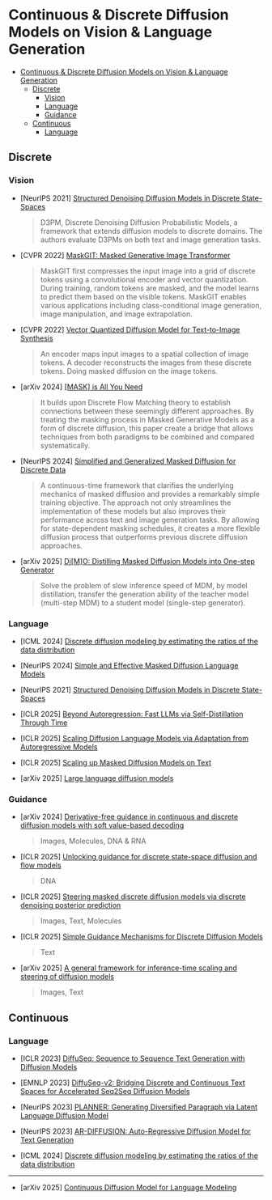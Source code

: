 # Continuous & Discrete Diffusion Models on Vision & Language Generation  

- [Continuous \& Discrete Diffusion Models on Vision \& Language Generation](#continuous--discrete-diffusion-models-on-vision--language-generation)
  - [Discrete](#discrete)
    - [Vision](#vision)
    - [Language](#language)
    - [Guidance](#guidance)
  - [Continuous](#continuous)
    - [Language](#language-1)

## Discrete

### Vision

- [NeurIPS 2021] [Structured Denoising Diffusion Models in Discrete State-Spaces](https://arxiv.org/pdf/2107.03006) 
  > D3PM, Discrete Denoising Diffusion Probabilistic Models, a framework that extends diffusion models to discrete domains. The authors evaluate D3PMs on both text and image generation tasks.

- [CVPR 2022] [MaskGIT: Masked Generative Image Transformer](https://arxiv.org/pdf/2202.04200)
  > MaskGIT first compresses the input image into a grid of discrete tokens using a convolutional encoder and vector quantization. During training, random tokens are masked, and the model learns to predict them based on the visible tokens. MaskGIT enables various applications including class-conditional image generation, image manipulation, and image extrapolation.

- [CVPR 2022] [Vector Quantized Diffusion Model for Text-to-Image Synthesis](https://arxiv.org/pdf/2111.14822)
  > An encoder maps input images to a spatial collection of image tokens. A decoder reconstructs the images from these discrete tokens. Doing masked diffusion on the image tokens.

- [arXiv 2024] [[MASK] is All You Need](https://arxiv.org/pdf/2412.06787)
  > It builds upon Discrete Flow Matching theory to establish connections between these seemingly different approaches. By treating the masking process in Masked Generative Models as a form of discrete diffusion, this paper create a bridge that allows techniques from both paradigms to be combined and compared systematically.

- [NeurIPS 2024] [Simplified and Generalized Masked Diffusion for Discrete Data](https://arxiv.org/pdf/2406.04329)
  > A continuous-time framework that clarifies the underlying mechanics of masked diffusion and provides a remarkably simple training objective. The approach not only streamlines the implementation of these models but also improves their performance across text and image generation tasks. By allowing for state-dependent masking schedules, it creates a more flexible diffusion process that outperforms previous discrete diffusion approaches.

- [arXiv 2025] [Di[M]O: Distilling Masked Diffusion Models into One-step Generator](https://arxiv.org/pdf/2503.15457)
  > Solve the problem of slow inference speed of MDM, by model distillation, transfer the generation ability of the teacher model (multi-step MDM) to a student model (single-step generator).

### Language

- [ICML 2024] [Discrete diffusion modeling by estimating the ratios of the data distribution](https://arxiv.org/pdf/2310.16834)

- [NeurIPS 2024] [Simple and Effective Masked Diffusion Language Models](https://arxiv.org/pdf/2406.07524)

- [NeurIPS 2021] [Structured Denoising Diffusion Models in Discrete State-Spaces](https://arxiv.org/pdf/2107.03006) 

- [ICLR 2025] [Beyond Autoregression: Fast LLMs via Self-Distillation Through Time](https://arxiv.org/pdf/2410.21035)

- [ICLR 2025] [Scaling Diffusion Language Models via Adaptation from Autoregressive Models](https://arxiv.org/pdf/2410.17891) 

- [ICLR 2025] [Scaling up Masked Diffusion Models on Text](https://arxiv.org/pdf/2410.18514)

- [arXiv 2025] [Large language diffusion models](https://arxiv.org/pdf/2502.09992)

### Guidance

- [arXiv 2024] [Derivative-free guidance in continuous and discrete diffusion models with soft value-based decoding](https://arxiv.org/pdf/2408.08252)
  > Images, Molecules, DNA & RNA

- [ICLR 2025] [Unlocking guidance for discrete state-space diffusion and flow models](https://arxiv.org/pdf/2406.01572)
  > DNA

- [ICLR 2025] [Steering masked discrete diffusion models via discrete denoising posterior prediction](https://arxiv.org/pdf/2410.08134)
  > Images, Text, Molecules

- [ICLR 2025] [Simple Guidance Mechanisms for Discrete Diffusion Models](https://arxiv.org/pdf/2412.10193)
  > Text

- [arXiv 2025] [A general framework for inference-time scaling and steering of diffusion models](https://arxiv.org/abs/2501.06848)
  > Images, Text



## Continuous

### Language

- [ICLR 2023] [DiffuSeq: Sequence to Sequence Text Generation with Diffusion Models](https://arxiv.org/pdf/2210.08933)

- [EMNLP 2023] [DiffuSeq-v2: Bridging Discrete and Continuous Text Spaces for Accelerated Seq2Seq Diffusion Models](https://arxiv.org/pdf/2310.05793)

- [NeurIPS 2023] [PLANNER: Generating Diversified Paragraph via Latent Language Diffusion Model](https://arxiv.org/pdf/2306.02531)

- [NeurIPS 2023] [AR-DIFFUSION: Auto-Regressive Diffusion Model for Text Generation](https://arxiv.org/pdf/2305.09515)

- [ICML 2024] [Discrete diffusion modeling by estimating the ratios of the data distribution](https://arxiv.org/pdf/2310.16834)
****
- [arXiv 2025] [Continuous Diffusion Model for Language Modeling](https://arxiv.org/pdf/2502.11564)
